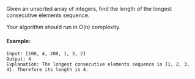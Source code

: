 Given an unsorted array of integers, find the length of the longest consecutive elements sequence.

Your algorithm should run in O(n) complexity.

#### Example:
```
Input: [100, 4, 200, 1, 3, 2]
Output: 4
Explanation: The longest consecutive elements sequence is [1, 2, 3, 4]. Therefore its length is 4.
```
